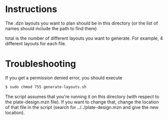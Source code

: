 # Instructions

The .dzn layouts you want to plan should be in this directory (or the list of names should include the path to find them)

total is the number of different layouts you want to generate. For example, 4 different layouts for each file.

# Troubleshooting

If you get a permission denied error, you should execute 

```bash
$ sudo chmod 755 generate-layouts.sh
```

The script assumes that you're running it on this directory (with respect to the plate-design.mzn file). If you want to change that, change the location of that file in the script (search for ../../plate-design.mzn and give the new location).
